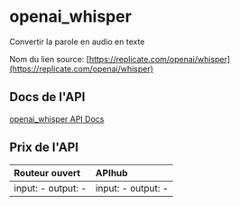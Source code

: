 # openai_whisper

Convertir la parole en audio en texte

Nom du lien source: [https://replicate.com/openai/whisper](https://replicate.com/openai/whisper)

## Docs de l'API

[openai_whisper API Docs](../apis/fr/openai_whisper.md)

## Prix de l'API

| Routeur ouvert | APIhub |
|:---|:---|
| input: - output: - | input: - output: - |
